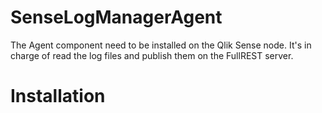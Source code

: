 # SenseLogManagerAgent

The Agent component need to be installed on the Qlik Sense node. It's in charge of read the log files and publish them on the FullREST server.

# Installation

